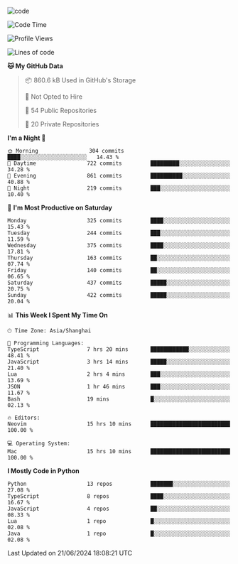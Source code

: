 
<!--
**liuyaanng/liuyaanng** is a ✨ _special_ ✨ repository because its `README.md` (this file) appears on your GitHub profile.

Here are some ideas to get you started:

- 🔭 I’m currently working on ...
- 🌱 I’m currently learning ...
- 👯 I’m looking to collaborate on ...
- 🤔 I’m looking for help with ...
- 💬 Ask me about ...
- 📫 How to reach me: ...
- 😄 Pronouns: ...
- ⚡ Fun fact: ...
-->


![code](https://cdn.jsdelivr.net/gh/liuyaanng/liuyaanng@1.0/code.gif) 

<!--START_SECTION:waka-->
![Code Time](http://img.shields.io/badge/Code%20Time-479%20hrs%209%20mins-blue)

![Profile Views](http://img.shields.io/badge/Profile%20Views-0-blue)

![Lines of code](https://img.shields.io/badge/From%20Hello%20World%20I%27ve%20Written-14.7%20million%20lines%20of%20code-blue)

**🐱 My GitHub Data** 

> 📦 860.6 kB Used in GitHub's Storage 
 > 
> 🚫 Not Opted to Hire
 > 
> 📜 54 Public Repositories 
 > 
> 🔑 20 Private Repositories 
 > 
**I'm a Night 🦉** 

```text
🌞 Morning                304 commits         ████░░░░░░░░░░░░░░░░░░░░░   14.43 % 
🌆 Daytime                722 commits         █████████░░░░░░░░░░░░░░░░   34.28 % 
🌃 Evening                861 commits         ██████████░░░░░░░░░░░░░░░   40.88 % 
🌙 Night                  219 commits         ███░░░░░░░░░░░░░░░░░░░░░░   10.40 % 
```
📅 **I'm Most Productive on Saturday** 

```text
Monday                   325 commits         ████░░░░░░░░░░░░░░░░░░░░░   15.43 % 
Tuesday                  244 commits         ███░░░░░░░░░░░░░░░░░░░░░░   11.59 % 
Wednesday                375 commits         ████░░░░░░░░░░░░░░░░░░░░░   17.81 % 
Thursday                 163 commits         ██░░░░░░░░░░░░░░░░░░░░░░░   07.74 % 
Friday                   140 commits         ██░░░░░░░░░░░░░░░░░░░░░░░   06.65 % 
Saturday                 437 commits         █████░░░░░░░░░░░░░░░░░░░░   20.75 % 
Sunday                   422 commits         █████░░░░░░░░░░░░░░░░░░░░   20.04 % 
```


📊 **This Week I Spent My Time On** 

```text
🕑︎ Time Zone: Asia/Shanghai

💬 Programming Languages: 
TypeScript               7 hrs 20 mins       ████████████░░░░░░░░░░░░░   48.41 % 
JavaScript               3 hrs 14 mins       █████░░░░░░░░░░░░░░░░░░░░   21.40 % 
Lua                      2 hrs 4 mins        ███░░░░░░░░░░░░░░░░░░░░░░   13.69 % 
JSON                     1 hr 46 mins        ███░░░░░░░░░░░░░░░░░░░░░░   11.67 % 
Bash                     19 mins             █░░░░░░░░░░░░░░░░░░░░░░░░   02.13 % 

🔥 Editors: 
Neovim                   15 hrs 10 mins      █████████████████████████   100.00 % 

💻 Operating System: 
Mac                      15 hrs 10 mins      █████████████████████████   100.00 % 
```

**I Mostly Code in Python** 

```text
Python                   13 repos            ███████░░░░░░░░░░░░░░░░░░   27.08 % 
TypeScript               8 repos             ████░░░░░░░░░░░░░░░░░░░░░   16.67 % 
JavaScript               4 repos             ██░░░░░░░░░░░░░░░░░░░░░░░   08.33 % 
Lua                      1 repo              █░░░░░░░░░░░░░░░░░░░░░░░░   02.08 % 
Java                     1 repo              █░░░░░░░░░░░░░░░░░░░░░░░░   02.08 % 
```




 Last Updated on 21/06/2024 18:08:21 UTC
<!--END_SECTION:waka-->

